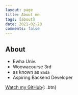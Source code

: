 ```yaml
---
layout: page
title: About me
tags: [about]
date: 2021-02-20
comments: false
---
```


## About
* Ewha Univ.
* Woowacourse 3rd
* as known as `Bada`
* Aspiring Backend Developer


[Watch my GitHub](https://github.com/xrabcde){: .btn}
